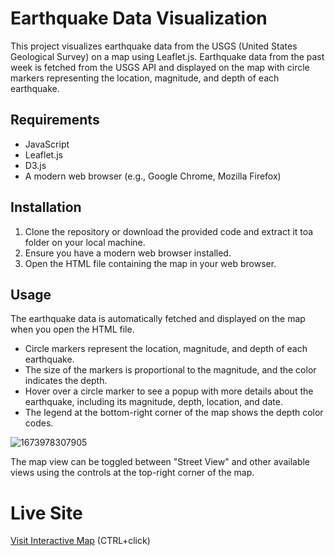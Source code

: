# Earthquake Data Visualization

This project visualizes earthquake data from the USGS (United States Geological Survey) on a map using Leaflet.js. Earthquake data from the past week is fetched from the USGS API and displayed on the map with circle markers representing the location, magnitude, and depth of each earthquake.

## Requirements

- JavaScript
- Leaflet.js
- D3.js
- A modern web browser (e.g., Google Chrome, Mozilla Firefox)

## Installation

1. Clone the repository or download the provided code and extract it toa folder on your local machine.
2. Ensure you have a modern web browser installed.
3. Open the HTML file containing the map in your web browser.

## Usage

The earthquake data is automatically fetched and displayed on the map when you open the HTML file.

* Circle markers represent the location, magnitude, and depth of each earthquake.
* The size of the markers is proportional to the magnitude, and the color indicates the depth.
* Hover over a circle marker to see a popup with more details about the earthquake, including its magnitude, depth, location, and date.
* The legend at the bottom-right corner of the map shows the depth color codes.

![1673978307905](https://file+.vscode-resource.vscode-cdn.net/c%3A/Users/erdos/OneDrive/Documents/GitHub/earthquake-visualization/image/README/1673978307905.png)

The map view can be toggled between "Street View" and other available views using the controls at the top-right corner of the map.

# Live Site

[Visit Interactive Map](https://nerdosth.github.io/leaflet-challenge/Leaflet-Part-1/) (CTRL+click)
